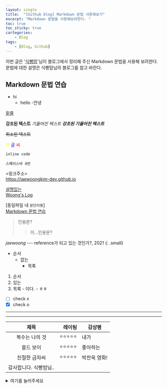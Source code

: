 ```yaml
---
layout: single
title:  "[Github blog] Markdown 문법 사용해보기"
excerpt: "Markdown 문법을 사용해보려한다. "
toc: true
toc_sticky: true
cartegories:
    - Blog
tags:
    - [Blog, Github]
---
```


이번 글은 '[식빵맘](https://ansohxxn.github.io/blog/markdown/)'님이 블로그에서 정리해 주신 Markdown 문법을 사용해 보려한다. 문법에 대한 설명은 식빵맘님의 블로그를 참고 바란다.  

## Markdown 문법 연습
- hi
  - hello
    -안녕

<u>밑줄</u>

**강조된 텍스트**
*기울어진 텍스트*
***강조된 기울어진 텍스트***

~~취소된 텍스트~~

<span style="color:yellow">색</span>
<span style="color:blue">글</span>
<span style="color:red">씨</span>

`inline code`

    스페이스바 4번

<링크주소><br>
<https://jaewoongkim-dev.github.io>

[설명있는](링크주소)<br>
[Woong's Log](https://jaewoongkim-dev.github.io)

[동일파일 내 `문단이동`]<br>
[Markdown 문법 연습](#markdown-문법-연습)

>인용문?
  >>이...인용문?

<cite>jaewoong</cite> --- reference가 되고 있는 것인가?, 2021 {: .small}

- 순서
  * 없는
    + 목록

1. 순서
2. 있는
  1. 목록
    - 이다.
    - ㅎㅎ

- [ ] check x
- [X] check o

***
---

|**제목**|레이팅|감상평|
|:---:|---:|---|
|복수는 나의 것|⭐⭐⭐⭐⭐|내가|
|올드 보이|⭐⭐⭐⭐⭐|좋아하는|
|친절한 금자씨|⭐⭐⭐⭐⭐|박찬욱 영화!|
|감사합니다. 식빵맘님..|

<details>
<summary>여기를 눌러주세요</summary>
<div markdown="1">       

메롱~

</div>
</details>